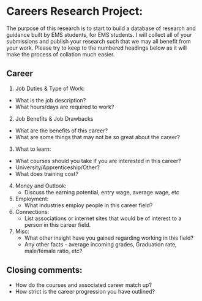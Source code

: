 
# Careers Research Project:
The purpose of this research is to start to build a database of research and guidance built by EMS students, for EMS students. I will collect all of your submissions and publish your research such that we may all benefit from your work.
Please try to keep to the numbered headings below as it will make the process of collation much easier.

## Career
1. Job Duties & Type of Work: 
  - What is the job description?
  - What hours/days are required to work?
    
2. Job Benefits & Job Drawbacks
  - What are the benefits of this career?
  - What are some things that may not be so great about the career?
    
3. What to learn: 
  - What courses should you take if you are interested in this career? 
  - University/Apprenticeship/Other?
  - What does training cost?
4. Money and Outlook: 
    - Discuss the earning potential, entry wage, average wage, etc
5. Employment: 
    - What industries employ people in this career field?
6. Connections: 
    - List associations or internet sites that would be of interest to a person in this career field. 
7. Misc: 
    - What other insight have you gained regarding working in this field?
    - Any other facts - average incoming grades, Graduation rate, male/female ratio, etc?

## Closing comments:
- How do the courses and associated career match up? 
- How strict is the career progression you have outlined?
